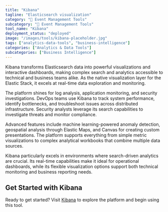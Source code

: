 ```yaml
---
title: "Kibana"
tagline: "Elasticsearch visualization"
category: "🎪 Event Management Tools"
subcategory: "🎪 Event Management Tools"
tool_name: "Kibana"
deployment_status: "deployed"
image: "/images/tools/kibana-placeholder.jpg"
tags: ["analytics-data-tools", "business-intelligence"]
categories: ["Analytics & Data Tools"]
subcategories: ["Business Intelligence"]
---
```

Kibana transforms Elasticsearch data into powerful visualizations and interactive dashboards, making complex search and analytics accessible to technical and business teams alike. As the native visualization layer for the Elastic Stack, it excels at real-time data exploration and monitoring.

The platform shines for log analysis, application monitoring, and security investigations. DevOps teams use Kibana to track system performance, identify bottlenecks, and troubleshoot issues across distributed infrastructure. Security analysts leverage its search capabilities to investigate threats and monitor compliance.

Advanced features include machine learning-powered anomaly detection, geospatial analysis through Elastic Maps, and Canvas for creating custom presentations. The platform supports everything from simple metric visualizations to complex analytical workbooks that combine multiple data sources.

Kibana particularly excels in environments where search-driven analytics are crucial. Its real-time capabilities make it ideal for operational dashboards, while its flexible visualization options support both technical monitoring and business reporting needs.
## Get Started with Kibana

Ready to get started? Visit [Kibana](https://kibana.com) to explore the platform and begin using this tool.
